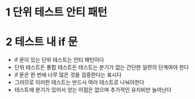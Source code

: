 # 1 단위 테스트 안티 패턴



# 2 테스트 내 if 문

* if 문이 있는 단위 테스트는 안티 패턴이다
* 단위 테스트든 통합 테스트든 테스트는 분기가 없는 간단한 일련의 단계여야 한다
* if 문은 한 번에 너무 많은 것을 검증한다는 표시다
* 그러므로 이러한 테스트는 반드시 여러 테스트로 나눠야한다
* 테스트에 분기가 있어서 얻는 이점은 없으며 추가적인 유지비만 늘어난다